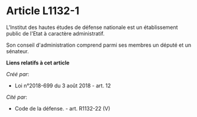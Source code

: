 # Article L1132-1

L'Institut des hautes études de défense nationale est un établissement public de l'Etat à caractère administratif.

Son conseil d'administration comprend parmi ses membres un député et un sénateur.

**Liens relatifs à cet article**

_Créé par_:

  - Loi n°2018-699 du 3 août 2018 - art. 12

_Cité par_:

  - Code de la défense. - art. R1132-22 (V)
